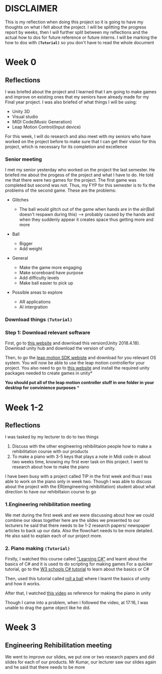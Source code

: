 # DISCLAIMER
This is my reflection when doing this project so it is going to have my thoughts on what i felt about the project.
I will be splitting the progress report by weeks, then I will further split between my reflections and the actual how to dos for future reference or future interns. I will be marking the how to dos with **``(Tutorial)``** so you don't have to read the whole document

# Week 0
## Reflections
I was briefed about the project and I learned that I am going to make games and improve on existing ones that my seniors have already made for my Final year project.
 I was also briefed of what things I will be using:
 * Unity 3D
 * Visual studio
 * MIDI Code(Music Generation)
  * Leap Motion Control(Input device)

For this week, I will do research and also meet with my seniors who have worked on the project before to make sure that I can get their vision for this project, which is necessary for its completion and excellence

### Senior meeting
I met my senior yesterday who worked on the project the last semester. He briefed me about the progess of the project and what I have to do. He told me that there were two games for the project. The first game was completed but second was not. Thus, my FYP for this semester is to fix the problems of the second game.
These are the problems:
* Glitches
	* The ball would glitch out of the game when hands are in the air(Ball doesn't respawn during this) --> probably caused by the hands and when they suddenly appear it creates space thus getting more and more

* Ball       
	* Bigger
	* Add weight

* General
	* Make the game more engaging
	* Make scoreboard have purpose
	* Add difficulty levels
	* Make ball easier to pick up
* Possible areas to explore
	* AR applications
	* AI intergration
	
### Download things ``(Tutorial)``
### Step 1: Download relevant software
First, go to [this website](https://unity3d.com/get-unity/download/archive) and download this version(Unity 2018.4.18). Download unity hub and download the version of unity.

Then, to go the [leap motion SDK webiste](https://developer.leapmotion.com/sdk-leap-motion-controller/) and download for you relevant OS system. You will now be able to use the leap motion controllerfor your project.
You also need to go to [this website](https://developer.leapmotion.com/unity) and install the required unity packages needed to create games in unity*

**You should put all of the leap motion controller stuff in one folder in your desktop for convinience purposes**
*





# Week 1-2
## Reflections
I was tasked by my lecturer to do to two things 
1.  Discuss with the other engineering rehibilitaion people how to make a rehibilitation course with our products
2. To make a piano with 3-5 keys that plays a note in Midi code in about two weeks time, knowing my first ever task on this project. I went to research about how to make the piano

I have been busy with a project called TIP in the first week and thus I was able to work on the piano only in week two. Though I was able to discuss about the project with the ER(engineering rehibilitation) student about what direction to have our rehibiltaion course to go

### 1.Engineering rehibilitation meeting
We met during the first week and we were discussing about how we could combine our ideas together here are the sildes we presented to our lecturers
he said that there needs to be 1-2 research papers/ newspaper articles to back up our data. Also the flowchart needs to be more detailed.
He also said to explain each of our project more.


### 2. Piano making ``(Tutorial)``
Firstly, I watched this course called ["Learning C#"](https://www.linkedin.com/learning/learning-c-sharp-3/welcome?u=2122804) and learnt about the basics of C# and it is used to do scripting for making games
For a quicker tutorial, go to the [W3 schools C# tutorial](https://www.w3schools.com/cs/default.asp) to learn about the basics or C#


Then, used this tutorial called [roll a ball](https://learn.unity.com/project/roll-a-ball) where I learnt the basics of unity and how it works.

After that, I watched [this video](https://www.youtube.com/watch?v=bkE1YSSdOLU) as reference for making the piano in unity

Though I came into a problem, when i followed the video, at 17:16, I was unable to drag the game object like he did.

# Week 3
## Engineering Rehibilitation meeting
We went to improve our slides, we put one or two research papers and did slides for each of our products. Mr Kumar, our lecturer saw our slides again and he said that there needs to be more 
<!--stackedit_data:
eyJoaXN0b3J5IjpbLTQ5MjcwMjA3OCw1Njg5Njk5MDYsLTk3ND
cwNzcyNCw2NjQ0MzUzMzgsLTE3ODI2MjkxOTgsNDEyNDc3MDI4
LDY1NzQ4NTE2MCwtMTI4MzA4OTc1NSwtMTIyMDE2NDc4OSw0Nz
IzMzEzNTUsOTQwNjM5MzI5LDEzMjY1MDE3NTQsLTE2NjkzMjM0
MDcsLTQ0ODI1NDA0NywtOTc5MjIyNTc3LC04ODM2NDAxLC0xND
cxNzAwMjU1LC02NTg2NDk1NTIsLTIwMDU2NzUzODEsLTE5NDg1
NjgyNDhdfQ==
-->